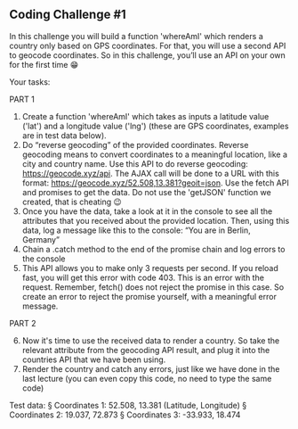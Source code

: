 
## Coding Challenge #1
In this challenge you will build a function 'whereAmI' which renders a country
only based on GPS coordinates. For that, you will use a second API to geocode
coordinates. So in this challenge, you’ll use an API on your own for the first time 😁

Your tasks:

PART 1

1. Create a function 'whereAmI' which takes as inputs a latitude value ('lat')
and a longitude value ('lng') (these are GPS coordinates, examples are in test
data below).
2. Do “reverse geocoding” of the provided coordinates. Reverse geocoding means
to convert coordinates to a meaningful location, like a city and country name.
Use this API to do reverse geocoding: https://geocode.xyz/api. The AJAX call
will be done to a URL with this format:
https://geocode.xyz/52.508,13.381?geoit=json. Use the fetch API and
promises to get the data. Do not use the 'getJSON' function we created, that
is cheating 😉
3. Once you have the data, take a look at it in the console to see all the attributes
that you received about the provided location. Then, using this data, log a
message like this to the console: “You are in Berlin, Germany”
4. Chain a .catch method to the end of the promise chain and log errors to the
console
5. This API allows you to make only 3 requests per second. If you reload fast, you
will get this error with code 403. This is an error with the request. Remember,
fetch() does not reject the promise in this case. So create an error to reject
the promise yourself, with a meaningful error message.

PART 2

6. Now it's time to use the received data to render a country. So take the relevant
attribute from the geocoding API result, and plug it into the countries API that
we have been using.
7. Render the country and catch any errors, just like we have done in the last
lecture (you can even copy this code, no need to type the same code)

Test data:
§ Coordinates 1: 52.508, 13.381 (Latitude, Longitude)
§ Coordinates 2: 19.037, 72.873
§ Coordinates 3: -33.933, 18.474